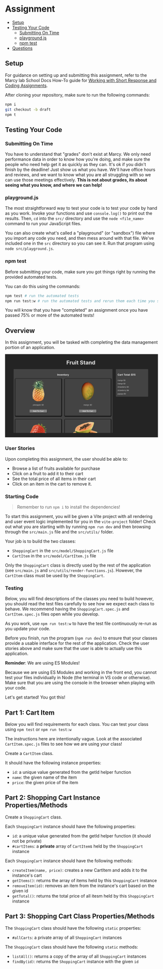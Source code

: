 # Assignment

- [Setup](#setup)
- [Testing Your Code](#testing-your-code)
  - [Submitting On Time](#submitting-on-time)
  - [playground.js](#playgroundjs)
  - [npm test](#npm-test)
- [Questions](#questions)

## Setup

For guidance on setting up and submitting this assignment, refer to the Marcy lab School Docs How-To guide for [Working with Short Response and Coding Assignments](https://marcylabschool.gitbook.io/marcy-lab-school-docs/fullstack-curriculum/how-tos/working-with-assignments#how-to-work-on-assignments).

After cloning your repository, make sure to run the following commands:

```sh
npm i
git checkout -b draft
npm t
```

## Testing Your Code

### Submitting On Time

You have to understand that "grades" don't exist at Marcy. We only need performance data in order to know how you're doing, and make sure the people who need help get it as quickly as they can. It's ok if you didn't finish by the deadline! Just show us what you have. We'll have office hours and reviews, and we want to know what you are all struggling with so we can use those meetings effectively. **This is not about grades, its about seeing what you know, and where we can help!**

### playground.js

The most straightforward way to test your code is to test your code by hand as you work. Invoke your functions and use `console.log()` to print out the results. Then, `cd` into the `src/` directory and use the `node <file_name>` command to run your JavaScript files.

You can also create what's called a "playground" (or "sandbox") file where you import any code you need, and then mess around with that file. We've included one in the `src` directory so you can see it. Run that program using `node src/playground.js`.

### npm test

Before submitting your code, make sure you got things right by running the provided automated tests.

You can do this using the commands:

```sh
npm test # run the automated tests
npm run test:w # run the automated tests and rerun them each time you save a change
```

You will know that you have "completed" an assignment once you have passed 75% or more of the automated tests!

## Overview

In this assignment, you will be tasked with completing the data management portion of an application.

![a fruit stand application with an inventory and a cart. users can add items to the cart which shows the total price.](./images/final-app.png)

### User Stories

Upon completing this assignment, the user should be able to:

- Browse a list of fruits available for purchase
- Click on a fruit to add it to their cart
- See the total price of all items in their cart
- Click on an item in the cart to remove it.

### Starting Code

> Remember to run `npm i` to install the dependencies!

To start this assignment, you will be given a Vite project with all rendering and user event logic implemented for you in the `vite-project` folder! Check out what you are starting with by running `npm run dev` and then browsing through the `src/main.js` file and the `src/utils/` folder.

Your job is to build the two classes:

- `ShoppingCart` in the `src/model/ShoppingCart.js` file
- `CartItem` in the `src/model/CartItem.js` file

Only the `ShoppingCart` class is directly used by the rest of the application (see `src/main.js` and `src/utils/render-functions.js`). However, the `CartItem` class must be used by the `ShoppingCart`.

### Testing

Below, you will find descriptions of the classes you need to build however, you should read the test files carefully to see how we expect each class to behave. We recommend having the `ShoppingCart.spec.js` and `CartItem.spec.js` files open while you develop.

As you work, use `npm run test:w` to have the test file continuously re-run as you update your code.

Before you finish, run the program (`npm run dev`) to ensure that your classes provide a usable interface for the rest of the application. Check the user stories above and make sure that the user is able to actually use this application.

**Reminder**: We are using ES Modules!

Because we are using ES Modules and working in the front end, you cannot test your files individually in Node (the terminal in VS code or otherwise). Make sure that you are using the console in the browser when playing with your code.

Let's get started! You got this!

## Part 1: Cart Item

Below you will find requirements for each class. You can test your class using `npm test` or `npm run test:w`

The instructions here are intentionally vague. Look at the associated `CartItem.spec.js` files to see how we are using your class!

Create a `CartItem` class.

It should have the following instance properties:

- `id`: a unique value generated from the getId helper function
- `name`: the given name of the item
- `price`: the given price of the item

## Part 2: Shopping Cart Instance Properties/Methods

Create a `ShoppingCart` class.

Each `ShoppingCart` instance should have the following properties:

- `id`: a unique value generated from the getId helper function (it should not be private)
- `#cartItems`: a **private** array of `CartItem`s held by the `ShoppingCart` instance

Each `ShoppingCart` instance should have the following methods:

- `createItem(name, price)`: creates a new CartItem and adds it to the instance's cart
- `getItems()`: returns the array of items held by this `ShoppingCart` instance
- `removeItem(id)`: removes an item from the instance's cart based on the given id
- `getTotal()`: returns the total price of all itesm held by this `ShoppingCart` instance

## Part 3: Shopping Cart Class Properties/Methods

The `ShoppingCart` class should have the following `static` properties:

- `#allCarts`: a private array of all `ShoppingCart` instances

The `ShoppingCart` class should have the following `static` methods:

- `listAll()`: returns a copy of the array of all `ShoppingCart` instances
- `findBy(id)`: returns the `ShoppingCart` instance with the given `id`
